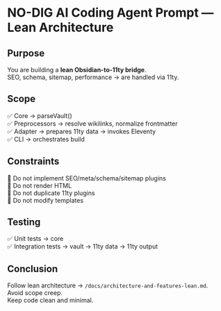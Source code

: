 
# NO-DIG AI Coding Agent Prompt — Lean Architecture

## Purpose

You are building a **lean Obsidian-to-11ty bridge**.  
SEO, schema, sitemap, performance → are handled via 11ty.

## Scope

✅ Core → parseVault()  
✅ Preprocessors → resolve wikilinks, normalize frontmatter  
✅ Adapter → prepares 11ty data → invokes Eleventy  
✅ CLI → orchestrates build

## Constraints

🚫 Do not implement SEO/meta/schema/sitemap plugins  
🚫 Do not render HTML  
🚫 Do not duplicate 11ty plugins  
🚫 Do not modify templates  

## Testing

✅ Unit tests → core  
✅ Integration tests → vault → 11ty data → 11ty output

## Conclusion

Follow lean architecture → `/docs/architecture-and-features-lean.md`.  
Avoid scope creep.  
Keep code clean and minimal.
